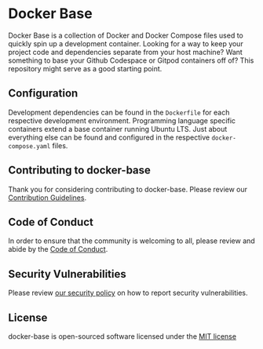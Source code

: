 # Docker Base

Docker Base is a collection of Docker and Docker Compose files used to quickly spin up a development container. Looking for a way to keep your project code and dependencies separate from your host machine? Want something to base your Github Codespace or Gitpod containers off of? This repository might serve as a good starting point.

## Configuration

Development dependencies can be found in the `Dockerfile` for each respective development environment. Programming language specific containers extend a base container running Ubuntu LTS. Just about everything else can be found and configured in the respective `docker-compose.yaml` files.

## Contributing to docker-base

Thank you for considering contributing to docker-base. Please review our [Contribution Guidelines](https://github.com/99linesofcode/.github/blob/main/.github/CONTRIBUTING.md).

## Code of Conduct

In order to ensure that the community is welcoming to all, please review and abide by the [Code of Conduct](https://github.com/99linesofcode/.github?tab=coc-ov-file).

## Security Vulnerabilities

Please review [our security policy](https://github.com/99linesofcode/.github?tab=security-ov-file) on how to report security vulnerabilities.

## License

docker-base is open-sourced software licensed under the [MIT license](https://github.com/99linesofcode/docker-base?tab=MIT-1-ov-file)
